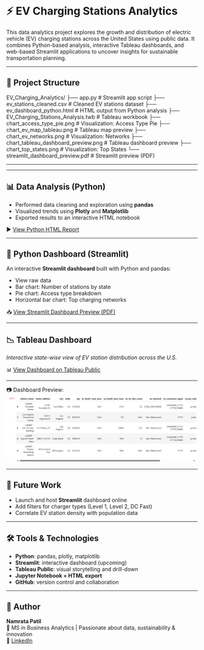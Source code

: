 # ⚡ EV Charging Stations Analytics

This data analytics project explores the growth and distribution of electric vehicle (EV) charging stations across the United States using public data. It combines Python-based analysis, interactive Tableau dashboards, and web-based Streamlit applications to uncover insights for sustainable transportation planning.

---

## 📁 Project Structure

EV_Charging_Analytics/ ├── app.py # Streamlit app script ├── ev_stations_cleaned.csv # Cleaned EV stations dataset ├── ev_dashboard_python.html # HTML output from Python analysis ├── EV_Charging_Stations_Analysis.twb # Tableau workbook ├── chart_access_type_pie.png # Visualization: Access Type Pie ├── chart_ev_map_tableau.png # Tableau map preview ├── chart_ev_networks.png # Visualization: Networks ├── chart_tableau_dashboard_preview.png # Tableau dashboard preview ├── chart_top_states.png # Visualization: Top States └── streamlit_dashboard_preview.pdf # Streamlit preview (PDF)

---


---

## 📊 Data Analysis (Python)

- Performed data cleaning and exploration using **pandas**
- Visualized trends using **Plotly** and **Matplotlib**
- Exported results to an interactive HTML notebook

▶️ [View Python HTML Report](file:///C:/Users/namra/Documents/EV_Charging_Analytics/ev_dashboard_python.html)

---

## 🐍 Python Dashboard (Streamlit)

An interactive **Streamlit dashboard** built with Python and pandas:
- View raw data
- Bar chart: Number of stations by state
- Pie chart: Access type breakdown
- Horizontal bar chart: Top charging networks

📥 [View Streamlit Dashboard Preview (PDF)](https://github.com/Namratap1908/ev-charging-analytics/blob/main/streamlit_dashboard_preview.pdf)

---

## 📉 Tableau Dashboard

*Interactive state-wise view of EV station distribution across the U.S.*

📊 [View Dashboard on Tableau Public](EV_Charging_Stations_Analysis.twb)  

---

📷 Dashboard Preview:  
![Tableau Dashboard Preview](https://github.com/Namratap1908/ev-charging-analytics/blob/main/chart_tableau_dashboard_preview.png.png)

---

## 🚀 Future Work
- Launch and host **Streamlit** dashboard online
- Add filters for charger types (Level 1, Level 2, DC Fast)
- Correlate EV station density with population data

---

## 🛠️ Tools & Technologies
- **Python**: pandas, plotly, matplotlib
- **Streamlit**: interactive dashboard (upcoming)
- **Tableau Public**: visual storytelling and drill-down
- **Jupyter Notebook + HTML export**
- **GitHub**: version control and collaboration

---

## 👤 Author  
**Namrata Patil**  
📍 MS in Business Analytics | Passionate about data, sustainability & innovation  
🔗 [LinkedIn](https://www.linkedin.com/in/patil1namrata)

